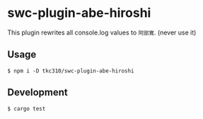 # swc-plugin-abe-hiroshi

This plugin rewrites all console.log values to `阿部寛`. (never use it)

## Usage

```
$ npm i -D tkc310/swc-plugin-abe-hiroshi
```

## Development

```
$ cargo test
```
